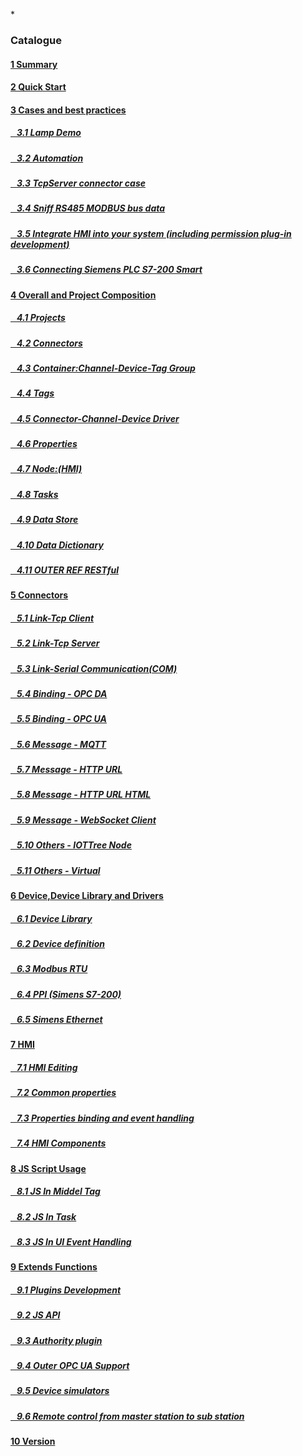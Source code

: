 
*<script src="/_js/jquery-1.12.0.min.js"></script><script src="/_js/bootstrap/js/bootstrap.min.js"></script><script type="text/javascript" src="/_js/ajax.js"></script><script src="/_js/layui/layui.all.js"></script><script src="/_js/dlg_layer.js?v="></script>

<link rel="stylesheet" type="text/css" href="/_js/layui/css/layui.css" /><link  href="/_js/bootstrap/css/bootstrap.min.css" rel="stylesheet" type="text/css" ><link  href="/_js/font4.7.0/css/font-awesome.css"  rel="stylesheet" type="text/css" ><link href="./inc/common.css" rel="stylesheet" type="text/css"><link href="./inc/index.css" rel="stylesheet" type="text/css">


### Catalogue

#### <a href="README.md">1 Summary</a>
#### <a href="doc/quick_start.md">2 Quick Start</a>

#### <a href="doc/case/index.md" doc_path="doc/case/index.md" >3 Cases and best practices</a>
##### <a href="doc/case/example_lamp_demo.md" target="main">&nbsp;&nbsp;&nbsp;3.1 Lamp Demo</a>
##### <a href="doc/case/case_auto.md" target="main">&nbsp;&nbsp;&nbsp;3.2 Automation</a>
##### <a href="doc/case/example_tcpserver_conn.md" target="main">&nbsp;&nbsp;&nbsp;3.3 TcpServer connector case</a>
##### <a href="doc/case/case_rs485_sniffer.md" target="main">&nbsp;&nbsp;&nbsp;3.4 Sniff RS485 MODBUS bus data</a>
##### <a href="doc/case/case_ref_hmi_auth.md" target="main">&nbsp;&nbsp;&nbsp;3.5 Integrate HMI into your system (including permission plug-in development)</a>
##### <a href="doc/case/case_s7200_smart.md" target="main">&nbsp;&nbsp;&nbsp;3.6 Connecting Siemens PLC S7-200 Smart</a>


#### <a href="doc/main/index.md" >4 Overall and Project Composition</a>
##### <a href="doc/main/prjs.md" target="main">&nbsp;&nbsp;&nbsp;4.1 Projects</a>
##### <a href="doc/main/conn.md" target="main">&nbsp;&nbsp;&nbsp;4.2 Connectors</a>
##### <a href="doc/main/ch_dev_tagg.md" target="main">&nbsp;&nbsp;&nbsp;4.3 Container:Channel-Device-Tag Group</a>
##### <a href="doc/main/tags.md" target="main">&nbsp;&nbsp;&nbsp;4.4 Tags</a>
##### <a href="doc/main/ch_conn_drv.md" target="main">&nbsp;&nbsp;&nbsp;4.5 Connector-Channel-Device Driver</a>
##### <a href="doc/main/properties.md" target="main">&nbsp;&nbsp;&nbsp;4.6 Properties</a>
##### <a href="doc/main/hmi.md" target="main">&nbsp;&nbsp;&nbsp;4.7 Node:(HMI)</a>
##### <a href="doc/main/task.md" target="main">&nbsp;&nbsp;&nbsp;4.8 Tasks</a>
##### <a href="doc/main/store.md" target="main">&nbsp;&nbsp;&nbsp;4.9 Data Store</a>
##### <a href="doc/main/dict.md" target="main">&nbsp;&nbsp;&nbsp;4.10 Data Dictionary</a>
##### <a href="doc/main/outer_ref.md" target="main">&nbsp;&nbsp;&nbsp;4.11 OUTER REF RESTful</a>


#### <a href="doc/conn/index.md" >5 Connectors</a>
##### <a href="doc/conn/link_tcpclient.md" target="main">&nbsp;&nbsp;&nbsp;5.1 Link-Tcp Client</a>
##### <a href="doc/conn/link_tcpserver.md" target="main">&nbsp;&nbsp;&nbsp;5.2 Link-Tcp Server</a>
##### <a href="doc/conn/link_com.md" target="main">&nbsp;&nbsp;&nbsp;5.3 Link-Serial Communication(COM)</a>
##### <a href="doc/conn/bind_opcda.md" target="main">&nbsp;&nbsp;&nbsp;5.4 Binding - OPC DA</a>
##### <a href="doc/conn/bind_opcua.md" target="main">&nbsp;&nbsp;&nbsp;5.5 Binding - OPC UA</a>
##### <a href="doc/conn/msg_mqtt.md" target="main">&nbsp;&nbsp;&nbsp;5.6 Message - MQTT</a>
##### <a href="doc/conn/msg_http_url.md" target="main">&nbsp;&nbsp;&nbsp;5.7 Message - HTTP URL</a>
##### <a href="doc/conn/msg_http_url_html.md" target="main">&nbsp;&nbsp;&nbsp;5.8 Message - HTTP URL HTML</a>
##### <a href="doc/conn/msg_websocket.md" target="main">&nbsp;&nbsp;&nbsp;5.9 Message - WebSocket Client</a>
##### <a href="doc/conn/oth_iottree_node.md" target="main">&nbsp;&nbsp;&nbsp;5.10 Others - IOTTree Node</a>
##### <a href="doc/conn/oth_virtual.md" target="main">&nbsp;&nbsp;&nbsp;5.11 Others - Virtual</a>

#### <a href="doc/device/index.md" >6 Device,Device Library and Drivers</a>
##### <a href="doc/device/dev_lib.md" target="main">&nbsp;&nbsp;&nbsp;6.1 Device Library</a>
##### <a href="doc/device/dev_def.md" target="main">&nbsp;&nbsp;&nbsp;6.2 Device definition</a>
##### <a href="doc/device/drv_modbus.md" target="main">&nbsp;&nbsp;&nbsp;6.3 Modbus RTU</a>
##### <a href="doc/device/drv_ppi.md" target="main">&nbsp;&nbsp;&nbsp;6.4 PPI (Simens S7-200)</a>
##### <a href="doc/device/drv_siemens_eth.md" target="main">&nbsp;&nbsp;&nbsp;6.5 Simens Ethernet</a>

#### <a href="doc/hmi/index.md" >7 HMI</a>
##### <a href="doc/hmi/hmi_edit.md" target="main">&nbsp;&nbsp;&nbsp;7.1 HMI Editing
##### <a href="doc/hmi/hmi_props.md" target="main">&nbsp;&nbsp;&nbsp;7.2 Common properties
##### <a href="doc/hmi/hmi_bind_evt.md" target="main">&nbsp;&nbsp;&nbsp;7.3 Properties binding and event handling
##### <a href="doc/hmi/hmi_comp.md" target="main">&nbsp;&nbsp;&nbsp;7.4 HMI Components</a>



#### <a href="doc/js/index.md"> 8 JS Script Usage</a>

##### <a href="doc/js/js_in_midtag.md">&nbsp;&nbsp;&nbsp;8.1 JS In Middel Tag</a>
##### <a href="doc/js/js_in_task.md">&nbsp;&nbsp;&nbsp;8.2 JS In Task</a>
##### <a href="doc/js/js_in_ui_event.md">&nbsp;&nbsp;&nbsp;8.3 JS In UI Event Handling</a>


#### <a href="doc/advanced/index.md" >9 Extends Functions</a>
##### <a href="doc/advanced/adv_plugin.md" >&nbsp;&nbsp;&nbsp;9.1 Plugins Development</a>
##### <a href="doc/advanced/adv_plugin_jsapi.md" target="main">&nbsp;&nbsp;&nbsp;9.2 JS API</a>
##### <a href="doc/advanced/adv_plugin_auth.md" target="main">&nbsp;&nbsp;&nbsp;9.3 Authority plugin</a>
##### <a href="doc/advanced/adv_opc_ua_out.md" target="main">&nbsp;&nbsp;&nbsp;9.4 Outer OPC UA Support</a>
##### <a href="doc/advanced/adv_dev_simulator.md" target="main">&nbsp;&nbsp;&nbsp;9.5 Device simulators</a>
##### <a href="doc/advanced/main_sub_station.md" target="main">&nbsp;&nbsp;&nbsp;9.6 Remote control from master station to sub station</a>

#### <a href="doc/version.md" >10 Version</a>


<script>
<!--


var lang="en";

$("a").css("cursor","pointer") ;
$("a").each(function(){
    var docp = $(this).attr("href") ;
    $(this).removeAttr("href");
    $(this).attr("doc_path",lang+"/"+docp);
    if(docp)
    {
        $(this).click(function(){
            parent.nav_to($(this).attr("doc_path"));
        });
    }
});
-->
</script>
